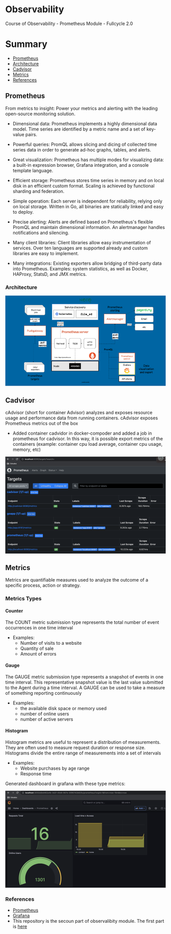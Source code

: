 # Observability

Course of Observability - Prometheus Module - Fullcycle 2.0

# Summary

* [Prometheus](#prometheus)
* [Architecture](#architecture)
* [Cadvisor](#cadvisor)
* [Metrics](#metrics)
* [References](#references)

## Prometheus

From metrics to insight: Power your metrics and alerting with the leading
open-source monitoring solution.

-  Dimensional data: Prometheus implements a highly dimensional data model. Time series are identified by a metric name and a set of key-value pairs.

-  Powerful queries: PromQL allows slicing and dicing of collected time series data in order to generate ad-hoc graphs, tables, and alerts.

-  Great visualization: Prometheus has multiple modes for visualizing data: a built-in expression browser, Grafana integration, and a console template language.

-  Efficient storage: Prometheus stores time series in memory and on local disk in an efficient custom format. Scaling is achieved by functional sharding and federation.

-  Simple operation: Each server is independent for reliability, relying only on local storage. Written in Go, all binaries are statically linked and easy to deploy.

-  Precise alerting: Alerts are defined based on Prometheus's flexible PromQL and maintain dimensional information. An alertmanager handles notifications and silencing.

-  Many client libraries: Client libraries allow easy instrumentation of services. Over ten languages are supported already and custom libraries are easy to implement.

-  Many integrations: Existing exporters allow bridging of third-party data into Prometheus. Examples: system statistics, as well as Docker, HAProxy, StatsD, and JMX metrics. 

### Architecture

![Architecture](https://github.com/JessiiPer/fullcycle-prometheus/blob/main/docs/prometheus-architecture.png)

## Cadvisor

cAdvisor (short for container Advisor) analyzes and exposes resource usage and performance data from running containers. cAdvisor exposes Prometheus metrics out of the box

- Added container cadvidor in docker-compoder and added a job in prometheus for cadvisor. In this way, it is possible export metrics of the containers (example: container cpu load average, container cpu usage, memory, etc)

![Prometheus](https://github.com/JessiiPer/fullcycle-prometheus/blob/main/docs/prometheus.png)

## Metrics

Metrics are quantifiable measures used to analyze the outcome of a specific process, action or strategy.

### Metrics Types

#### **Counter**

The COUNT metric submission type represents the total number of event occurrences in one time interval

- Examples:
    - Number of visits to a website
    - Quantity of sale
    - Amount of errors

#### **Gauge**

The GAUGE metric submission type represents a snapshot of events in one time interval. This representative snapshot value is the last value submitted to the Agent during a time interval. A GAUGE can be used to take a measure of something reporting continuously

- Examples:
    -  the available disk space or memory used
    - number of online users
    - number of active servers

#### **Histogram**

Histogram metrics are useful to represent a distribution of measurements. They are often used to measure request duration or response size. Histograms divide the entire range of measurements into a set of intervals

- Examples:
    - Website purchases by age range
    - Response time

Generated dashboard in grafana with these type metrics:

![grafana](https://github.com/JessiiPer/fullcycle-prometheus/blob/main/docs/grafana.png)

### References

- [Prometheus](https://prometheus.io/)
- [Grafana](https://grafana.com/) 
- This repository is the secoun part of observalibity module. The first part is [here](https://github.com/JessiiPer/fullcycle-observability)
